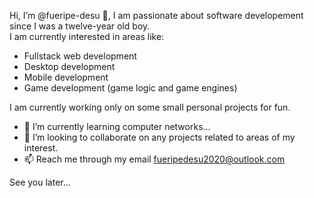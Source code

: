 Hi, I’m @fueripe-desu 👋, I am passionate about software developement since I was a twelve-year old boy.  
I am currently interested in areas like:

- Fullstack web development
- Desktop development
- Mobile development
- Game development (game logic and game engines)  

I am currently working only on some small personal projects for fun.
- 🌱 I’m currently learning computer networks...
- 💞️ I’m looking to collaborate on any projects related to areas of my interest.
- 📫 Reach me through my email fueripedesu2020@outlook.com

See you later...

<!---
fueripe-desu/fueripe-desu is a ✨ special ✨ repository because its `README.md` (this file) appears on your GitHub profile.
You can click the Preview link to take a look at your changes.
--->
